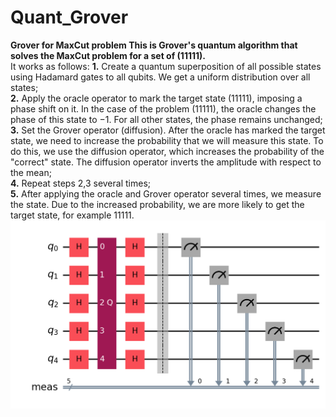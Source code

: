 # Quant_Grover
**Grover for MaxCut problem
This is Grover's quantum algorithm that solves the MaxCut problem for a set of (11111).**  
It works as follows:
**1.** Create a quantum superposition of all possible states using Hadamard gates to all qubits. We get a uniform distribution over all states;  
**2.** Apply the oracle operator to mark the target state (11111), imposing a phase shift on it. In the case of the problem (11111), the oracle changes the phase of this state to −1. For all other states, the phase remains unchanged;  
**3.** Set the Grover operator (diffusion). After the oracle has marked the target state, we need to increase the probability that we will measure this state. To do this, we use the diffusion operator, which increases the probability of the "correct" state. The diffusion operator inverts the amplitude with respect to the mean;  
**4.** Repeat steps 2,3 several times;  
**5.** After applying the oracle and Grover operator several times, we measure the state. Due to the increased probability, we are more likely to get the target state, for example 11111.  
![Scheme of Grover](https://raw.githubusercontent.com/Space-Lizards/Quant_Grover/main/grover_circuit.png)
